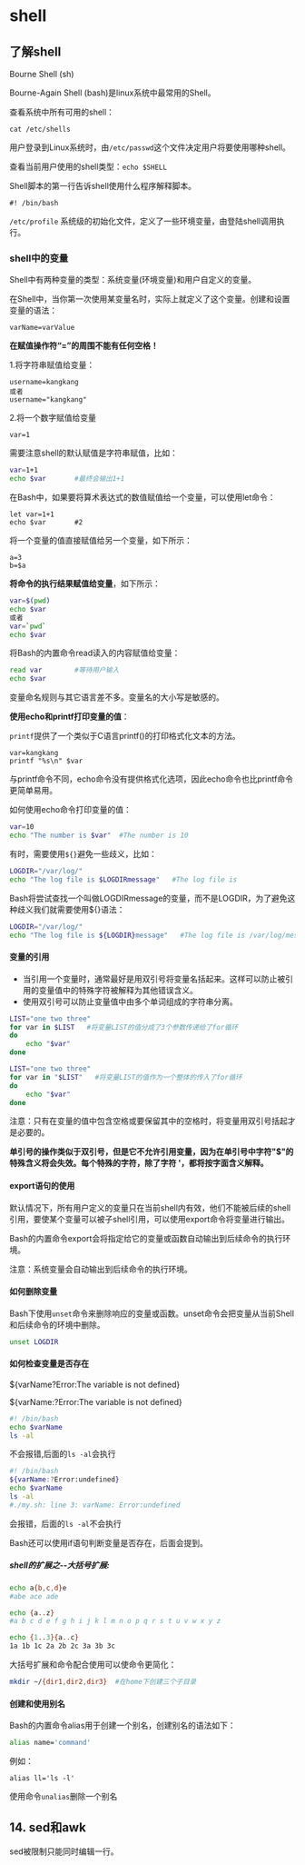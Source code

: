 # shell

## 了解shell

Bourne Shell (sh)

Bourne-Again Shell (bash)是linux系统中最常用的Shell。

查看系统中所有可用的shell：

```
cat /etc/shells
```

用户登录到Linux系统时，由`/etc/passwd`这个文件决定用户将要使用哪种shell。

查看当前用户使用的shell类型：`echo $SHELL`

Shell脚本的第一行告诉shell使用什么程序解释脚本。

```
#! /bin/bash
```



`/etc/profile` 系统级的初始化文件，定义了一些环境变量，由登陆shell调用执行。

### shell中的变量

Shell中有两种变量的类型：系统变量(环境变量)和用户自定义的变量。

在Shell中，当你第一次使用某变量名时，实际上就定义了这个变量。创建和设置变量的语法：

```shell
varName=varValue
```

**在赋值操作符“=”的周围不能有任何空格！**

1.将字符串赋值给变量：

```
username=kangkang
或者
username="kangkang"
```

2.将一个数字赋值给变量

```
var=1
```

需要注意shell的默认赋值是字符串赋值，比如：

```bash
var=1+1
echo $var		#最终会输出1+1
```

在Bash中，如果要将算术表达式的数值赋值给一个变量，可以使用let命令：

```shell
let var=1+1
echo $var		#2
```

将一个变量的值直接赋值给另一个变量，如下所示：

```shell
a=3
b=$a
```

**将命令的执行结果赋值给变量**，如下所示：

```bash
var=$(pwd)
echo $var
或者
var=`pwd`
echo $var
```

将Bash的内置命令read读入的内容赋值给变量：

```bash
read var		#等待用户输入
echo $var
```

变量命名规则与其它语言差不多。变量名的大小写是敏感的。



**使用echo和printf打印变量的值**：

`printf`提供了一个类似于C语言printf()的打印格式化文本的方法。

```
var=kangkang
printf "%s\n" $var
```

与printf命令不同，echo命令没有提供格式化选项，因此echo命令也比printf命令更简单易用。

如何使用echo命令打印变量的值：

```bash
var=10
echo "The number is $var"  #The number is 10
```

有时，需要使用`${}`避免一些歧义，比如：

```bash
LOGDIR="/var/log/"
echo "The log file is $LOGDIRmessage"   #The log file is
```

Bash将尝试查找一个叫做LOGDIRmessage的变量，而不是LOGDIR，为了避免这种歧义我们就需要使用${}语法：

```bash
LOGDIR="/var/log/"
echo "The log file is ${LOGDIR}message"   #The log file is /var/log/message
```



#### 变量的引用

* 当引用一个变量时，通常最好是用双引号将变量名括起来。这样可以防止被引用的变量值中的特殊字符被解释为其他错误含义。
* 使用双引号可以防止变量值中由多个单词组成的字符串分离。

```bash
LIST="one two three"
for var in $LIST   #将变量LIST的值分成了3个参数传递给了for循环
do
	echo "$var"
done
```

```bash
LIST="one two three"
for var in "$LIST"   #将变量LIST的值作为一个整体的传入了for循环
do
	echo "$var"
done
```

注意：只有在变量的值中包含空格或要保留其中的空格时，将变量用双引号括起才是必要的。

**单引号的操作类似于双引号，但是它不允许引用变量，因为在单引号中字符"$"的特殊含义将会失效。每个特殊的字符，除了字符 '，都将按字面含义解释。**



#### export语句的使用

默认情况下，所有用户定义的变量只在当前shell内有效，他们不能被后续的shell引用，要使某个变量可以被子shell引用，可以使用export命令将变量进行输出。

Bash的内置命令export会将指定给它的变量或函数自动输出到后续命令的执行环境。

注意：系统变量会自动输出到后续命令的执行环境。



#### 如何删除变量

Bash下使用`unset`命令来删除响应的变量或函数。unset命令会把变量从当前Shell和后续命令的环境中删除。

```bash
unset LOGDIR
```



#### 如何检查变量是否存在

${varName?Error:The variable is not defined}

${varName:?Error:The variable is not defined}

```bash
#! /bin/bash
echo $varName
ls -al
```

不会报错,后面的`ls -al`会执行

```bash
#! /bin/bash
${varName:?Error:undefined}
echo $varName
ls -al
#./my.sh: line 3: varName: Error:undefined
```

会报错，后面的`ls -al`不会执行

Bash还可以使用if语句判断变量是否存在，后面会提到。

##### shell的扩展之--大括号扩展:

```bash
echo a{b,c,d}e
#abe ace ade
```

```bash
echo {a..z}
#a b c d e f g h i j k l m n o p q r s t u v w x y z
```

```bash
echo {1..3}{a..c}
1a 1b 1c 2a 2b 2c 3a 3b 3c
```

大括号扩展和命令配合使用可以使命令更简化：

```bash
mkdir ~/{dir1,dir2,dir3}  #在home下创建三个子目录
```



#### 创建和使用别名

Bash的内置命令alias用于创建一个别名，创建别名的语法如下：

```bash
alias name='command'
```

例如：

```
alias ll='ls -l'
```

使用命令`unalias`删除一个别名



















## 14. sed和awk

sed被限制只能同时编辑一行。































































